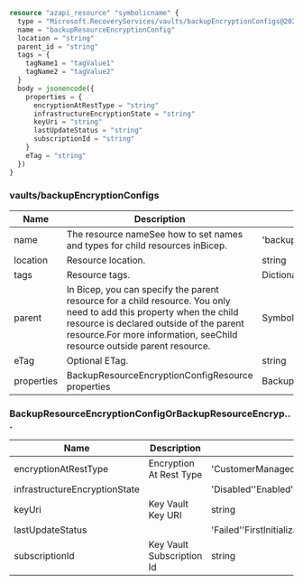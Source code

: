 ```terraform
resource "azapi_resource" "symbolicname" {
  type = "Microsoft.RecoveryServices/vaults/backupEncryptionConfigs@2023-01-01"
  name = "backupResourceEncryptionConfig"
  location = "string"
  parent_id = "string"
  tags = {
    tagName1 = "tagValue1"
    tagName2 = "tagValue2"
  }
  body = jsonencode({
    properties = {
      encryptionAtRestType = "string"
      infrastructureEncryptionState = "string"
      keyUri = "string"
      lastUpdateStatus = "string"
      subscriptionId = "string"
    }
    eTag = "string"
  })
}

```

### vaults/backupEncryptionConfigs

| Name | Description | Value |
|-|-|-|
| name | The resource nameSee how to set names and types for child resources inBicep. | 'backupResourceEncryptionConfig' |
| location | Resource location. | string |
| tags | Resource tags. | Dictionary of tag names and values. SeeTags in templates |
| parent | In Bicep, you can specify the parent resource for a child resource. You only need to add this property when the child resource is declared outside of the parent resource.For more information, seeChild resource outside parent resource. | Symbolic name for resource of type:vaults |
| eTag | Optional ETag. | string |
| properties | BackupResourceEncryptionConfigResource properties | BackupResourceEncryptionConfigOrBackupResourceEncryp... |


### BackupResourceEncryptionConfigOrBackupResourceEncryp...

| Name | Description | Value |
|-|-|-|
| encryptionAtRestType | Encryption At Rest Type | 'CustomerManaged''Invalid''MicrosoftManaged' |
| infrastructureEncryptionState |  | 'Disabled''Enabled''Invalid' |
| keyUri | Key Vault Key URI | string |
| lastUpdateStatus |  | 'Failed''FirstInitialization''Initialized''Invalid''NotEnabled''PartiallyFailed''PartiallySucceeded''Succeeded' |
| subscriptionId | Key Vault Subscription Id | string |



